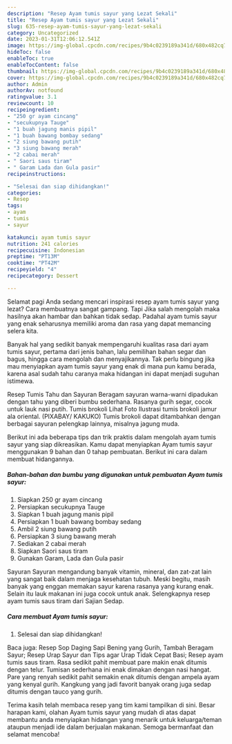 ```yaml
---
description: "Resep Ayam tumis sayur yang Lezat Sekali"
title: "Resep Ayam tumis sayur yang Lezat Sekali"
slug: 635-resep-ayam-tumis-sayur-yang-lezat-sekali
category: Uncategorized
date: 2023-01-31T12:06:12.541Z
image: https://img-global.cpcdn.com/recipes/9b4c0239189a341d/680x482cq70/ayam-tumis-sayur-foto-resep-utama.jpg
hideToc: false
enableToc: true
enableTocContent: false
thumbnail: https://img-global.cpcdn.com/recipes/9b4c0239189a341d/680x482cq70/ayam-tumis-sayur-foto-resep-utama.jpg
cover: https://img-global.cpcdn.com/recipes/9b4c0239189a341d/680x482cq70/ayam-tumis-sayur-foto-resep-utama.jpg
author: Admin
authorAv: notfound
ratingvalue: 3.1
reviewcount: 10
recipeingredient:
- "250 gr ayam cincang"
- "secukupnya Tauge"
- "1 buah jagung manis pipil"
- "1 buah bawang bombay sedang"
- "2 siung bawang putih"
- "3 siung bawang merah"
- "2 cabai merah"
- " Saori saus tiram"
- " Garam Lada dan Gula pasir"
recipeinstructions:

- "Selesai dan siap dihidangkan!"
categories:
- Resep
tags:
- ayam
- tumis
- sayur

katakunci: ayam tumis sayur 
nutrition: 241 calories
recipecuisine: Indonesian
preptime: "PT13M"
cooktime: "PT42M"
recipeyield: "4"
recipecategory: Dessert

---
```



Selamat pagi Anda sedang mencari inspirasi resep ayam tumis sayur yang lezat? Cara membuatnya sangat gampang. Tapi Jika salah mengolah maka hasilnya akan hambar dan bahkan tidak sedap. Padahal ayam tumis sayur yang enak seharusnya memiliki aroma dan rasa yang dapat memancing selera kita.


Banyak hal yang sedikit banyak mempengaruhi kualitas rasa dari ayam tumis sayur, pertama dari jenis bahan, lalu pemilihan bahan segar dan bagus, hingga cara mengolah dan menyajikannya. Tak perlu bingung jika mau menyiapkan ayam tumis sayur yang enak di mana pun kamu berada, karena asal sudah tahu caranya maka hidangan ini dapat menjadi suguhan istimewa.

Resep Tumis Tahu dan Sayuran Beragam sayuran warna-warni dipadukan dengan tahu yang diberi bumbu sederhana. Rasanya gurih segar, cocok untuk lauk nasi putih. Tumis brokoli Lihat Foto Ilustrasi tumis brokoli jamur ala oriental. (PIXABAY/ KAKUKO) Tumis brokoli dapat ditambahkan dengan berbagai sayuran pelengkap lainnya, misalnya jagung muda.


Berikut ini ada beberapa tips dan trik praktis dalam mengolah ayam tumis sayur yang siap dikreasikan. Kamu dapat menyiapkan Ayam tumis sayur menggunakan 9 bahan dan 0 tahap pembuatan. Berikut ini cara dalam membuat hidangannya.

<!--inarticleads1-->

##### Bahan-bahan dan bumbu yang digunakan untuk pembuatan Ayam tumis sayur:

1. Siapkan 250 gr ayam cincang
1. Persiapkan secukupnya Tauge
1. Siapkan 1 buah jagung manis pipil
1. Persiapkan 1 buah bawang bombay sedang
1. Ambil 2 siung bawang putih
1. Persiapkan 3 siung bawang merah
1. Sediakan 2 cabai merah
1. Siapkan  Saori saus tiram
1. Gunakan  Garam, Lada dan Gula pasir


Sayuran Sayuran mengandung banyak vitamin, mineral, dan zat-zat lain yang sangat baik dalam menjaga kesehatan tubuh. Meski begitu, masih banyak yang enggan memakan sayur karena rasanya yang kurang enak. Selain itu lauk makanan ini juga cocok untuk anak. Selengkapnya resep ayam tumis saus tiram dari Sajian Sedap. 

<!--inarticleads2-->

##### Cara membuat Ayam tumis sayur:


1. Selesai dan siap dihidangkan!

Baca juga: Resep Sop Daging Sapi Bening yang Gurih, Tambah Beragam Sayur; Resep Urap Sayur dan Tips agar Urap Tidak Cepat Basi; Resep ayam tumis saus tiram. Rasa sedikit pahit membuat pare makin enak ditumis dengan telur. Tumisan sederhana ini enak dimakan dengan nasi hangat. Pare yang renyah sedikit pahit semakin enak ditumis dengan ampela ayam yang kenyal gurih. Kangkung yang jadi favorit banyak orang juga sedap ditumis dengan tauco yang gurih. 

Terima kasih telah membaca resep yang tim kami tampilkan di sini. Besar harapan kami, olahan Ayam tumis sayur yang mudah di atas dapat membantu anda menyiapkan hidangan yang menarik untuk keluarga/teman ataupun menjadi ide dalam berjualan makanan. Semoga bermanfaat dan selamat mencoba!
